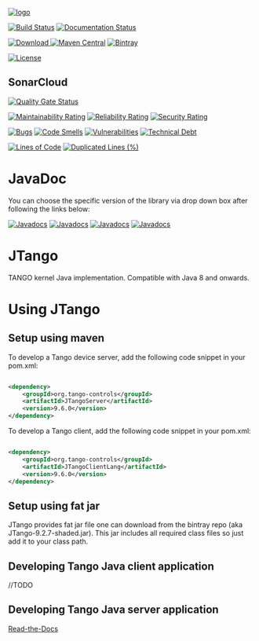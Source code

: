 [![logo](http://www.tango-controls.org/static/tango/img/logo_tangocontrols.png)](http://www.tango-controls.org)



[![Build Status](https://travis-ci.org/tango-controls/JTango.svg?branch=jtango-9-lts)](https://travis-ci.org/tango-controls/JTango)
[![Documentation Status](https://readthedocs.org/projects/jtango/badge/?version=jtango-9-lts)](http://jtango.readthedocs.io/en/jtango-9-lts/?badge=jtango-9-lts)

[![Download](https://api.bintray.com/packages/tango-controls/jtango/JTango/images/download.svg) ](https://github.com/tango-controls/JTango/releases/tag/9.6.0)
[![Maven Central](https://img.shields.io/maven-central/v/org.tango-controls/JTango/9.6.0.svg?label=Maven%20Central)](https://search.maven.org/artifact/org.tango-controls/JTangoServer/9.6.0/jar)
[![Bintray](https://img.shields.io/maven-central/v/org.tango-controls/JTango/9.6.0.svg?label=Bintray)](https://bintray.com/tango-controls/jtango/JTangoServer/_latestVersion)

[![License](https://img.shields.io/badge/license-LGPL--3.0-orange.svg)](https://github.com/tango-controls/JTango/blob/jtango-9-lts/LICENSE)

## SonarCloud

[![Quality Gate Status](https://sonarcloud.io/api/project_badges/measure?project=org.tango-controls%3AJTango-root&metric=alert_status)](https://sonarcloud.io/dashboard?id=org.tango-controls%3AJTango-root)

[![Maintainability Rating](https://sonarcloud.io/api/project_badges/measure?project=org.tango-controls%3AJTango-root&metric=sqale_rating)](https://sonarcloud.io/dashboard?id=org.tango-controls%3AJTango-root)
[![Reliability Rating](https://sonarcloud.io/api/project_badges/measure?project=org.tango-controls%3AJTango-root&metric=reliability_rating)](https://sonarcloud.io/dashboard?id=org.tango-controls%3AJTango-root)
[![Security Rating](https://sonarcloud.io/api/project_badges/measure?project=org.tango-controls%3AJTango-root&metric=security_rating)](https://sonarcloud.io/dashboard?id=org.tango-controls%3AJTango-root)

[![Bugs](https://sonarcloud.io/api/project_badges/measure?project=org.tango-controls%3AJTango-root&metric=bugs)](https://sonarcloud.io/dashboard?id=org.tango-controls%3AJTango-root)
[![Code Smells](https://sonarcloud.io/api/project_badges/measure?project=org.tango-controls%3AJTango-root&metric=code_smells)](https://sonarcloud.io/dashboard?id=org.tango-controls%3AJTango-root)
[![Vulnerabilities](https://sonarcloud.io/api/project_badges/measure?project=org.tango-controls%3AJTango-root&metric=vulnerabilities)](https://sonarcloud.io/dashboard?id=org.tango-controls%3AJTango-root)
[![Technical Debt](https://sonarcloud.io/api/project_badges/measure?project=org.tango-controls%3AJTango-root&metric=sqale_index)](https://sonarcloud.io/dashboard?id=org.tango-controls%3AJTango-root)


[![Lines of Code](https://sonarcloud.io/api/project_badges/measure?project=org.tango-controls%3AJTango-root&metric=ncloc)](https://sonarcloud.io/dashboard?id=org.tango-controls%3AJTango-root)
[![Duplicated Lines (%)](https://sonarcloud.io/api/project_badges/measure?project=org.tango-controls%3AJTango-root&metric=duplicated_lines_density)](https://sonarcloud.io/dashboard?id=org.tango-controls%3AJTango-root)

# JavaDoc

You can choose the specific version of the library via drop down box after following the links below:

[![Javadocs](https://www.javadoc.io/badge/org.tango-controls/JTangoServer/9.6.0.svg?color=yellowgreen&label=JTangoServer)](https://www.javadoc.io/doc/org.tango-controls/JTangoServer/9.6.0)
[![Javadocs](https://www.javadoc.io/badge/org.tango-controls/JTangoClientLang/9.6.0.svg?label=JTangoClientLang&color=blue)](https://www.javadoc.io/doc/org.tango-controls/JTangoClientLang/9.6.0)
[![Javadocs](https://www.javadoc.io/badge/org.tango-controls/JTangoCommons/9.6.0.svg?color=yellow&label=JTangoCommons)](https://www.javadoc.io/doc/org.tango-controls/JTangoCommons/9.6.0)
[![Javadocs](https://www.javadoc.io/badge/org.tango-controls/TangORB/9.6.0.svg?color=orange&label=TangORB)](https://www.javadoc.io/doc/org.tango-controls/TangORB/9.6.0)


# JTango

TANGO kernel Java implementation. Compatible with Java 8 and onwards.

# Using JTango

## Setup using maven

To develop a Tango device server, add the following code snippet in your pom.xml:

```xml

<dependency>
    <groupId>org.tango-controls</groupId>
    <artifactId>JTangoServer</artifactId>
    <version>9.6.0</version>
</dependency>

```

To develop a Tango client, add the following code snippet in your pom.xml:

```xml

<dependency>
    <groupId>org.tango-controls</groupId>
    <artifactId>JTangoClientLang</artifactId>
    <version>9.6.0</version>
</dependency>

```

## Setup using fat jar

JTango provides fat jar file one can download from the bintray repo (aka JTango-9.2.7-shaded.jar). This jar includes all required class files so just add it to your class path.

## Developing Tango Java client application

//TODO

## Developing Tango Java server application

[Read-the-Docs](http://tango-controls.readthedocs.io/en/latest/java-server-guide/index.html)
